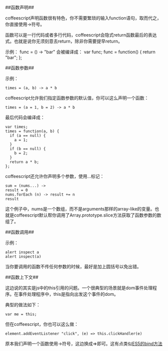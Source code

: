 ##函数声明##

coffeescript声明函数很有特色，你不需要繁琐的输入function语句，取而代之，你直接使用->符号。

函数可以是一行代码或者多行代码，coffeescript会隐式return函数最后的表达式。也就是说你无须刻意去return，除非你需要提早return。

示例：
    func = () -> "bar"
会被编译成：
    var func;
    func = function() {
      return "bar";
    };

##函数参数##

示例：

    times = (a, b) -> a * b

coffeescript允许我们指定函数参数的默认值，你可以这么声明一个函数：

    times = (a = 1, b = 2) -> a * b
最后代码会编译成：

    var times;
    times = function(a, b) {
      if (a == null) {
        a = 1;
      }
      if (b == null) {
        b = 2;
      }
      return a * b;
    };

coffeescript还允许你声明多个参数，使用...标记：

    sum = (nums...) -> 
    result = 0
    nums.forEach (n) -> result += n
    result

这个例子中，nums是一个数组，而不是arguments那样的array-like的变量。也就是coffeescript默认帮你调用了Array.prototype.slice方法获取了函数参数的数组了。

##函数调用##

示例：

    alert inspect a
    alert inspect(a)

当你要调用的函数不传任何参数的时候，最好是加上圆括号以免出错。

##函数上下文##

这边说的其实是js中的this引用的问题。一个很典型的场景就是dom事件处理程序。在事件处理程序中，this是指向出发这个事件的dom。

典型的做法如下：

    var me = this;

但在coffeescript，你也可以这么做：

    element.addEventListener "click", (e) => this.clickHandler(e)

原本我们声明一个函数使用->符号，这边换成=>即可。这有点类似[ES5的bind方法](https://developer.mozilla.org/en-US/docs/Web/JavaScript/Reference/Global_Objects/Function/bind)